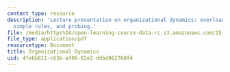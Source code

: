 ```yaml
---
content_type: resource
description: 'Lecture presentation on organizational dynamics: overload, time-pacing,
  simple rules, and probing.'
file: /media/https%3A/open-learning-course-data-rc.s3.amazonaws.com/15-912-technology-strategy-fall-2008/4fe6b811c63baf0682e2ddbd062760f4_lec_19.pdf
file_type: application/pdf
resourcetype: Document
title: Organizational Dynamics
uid: 4fe6b811-c63b-af06-82e2-ddbd062760f4
---
```

